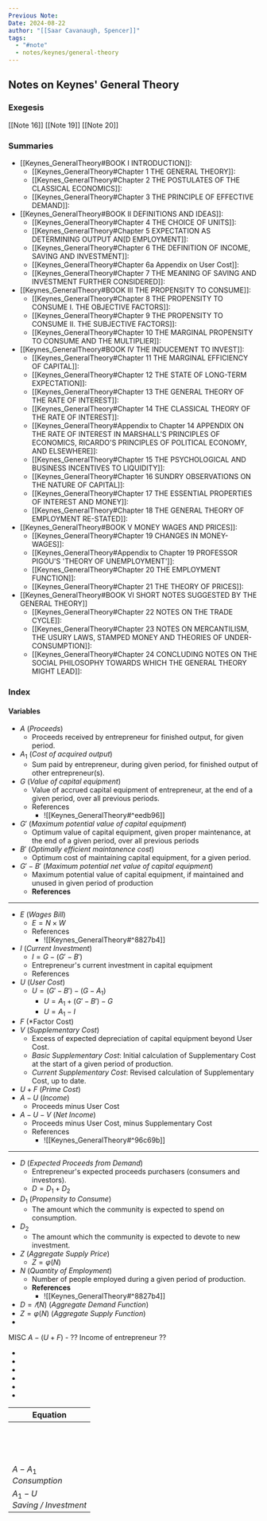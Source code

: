 ```yaml
---
Previous Note: 
Date: 2024-08-22
author: "[[Saar Cavanaugh, Spencer]]"
tags:
  - "#note"
  - notes/keynes/general-theory
---
```

## Notes on Keynes' General Theory

### Exegesis

[[Note 16]]
[[Note 19]]
[[Note 20]]

### Summaries

- [[Keynes_GeneralTheory#BOOK I INTRODUCTION]]: 
	- [[Keynes_GeneralTheory#Chapter 1 THE GENERAL THEORY]]: 
	- [[Keynes_GeneralTheory#Chapter 2 THE POSTULATES OF THE CLASSICAL ECONOMICS]]: 
	- [[Keynes_GeneralTheory#Chapter 3 THE PRINCIPLE OF EFFECTIVE DEMAND]]: 
-  [[Keynes_GeneralTheory#BOOK II DEFINITIONS AND IDEAS]]: 
	- [[Keynes_GeneralTheory#Chapter 4 THE CHOICE OF UNITS]]: 
	- [[Keynes_GeneralTheory#Chapter 5 EXPECTATION AS DETERMINING OUTPUT AN[D EMPLOYMENT]]: 
	- [[Keynes_GeneralTheory#Chapter 6 THE DEFINITION OF INCOME, SAVING AND INVESTMENT]]: 
	- [[Keynes_GeneralTheory#Chapter 6a Appendix on User Cost]]: 
	- [[Keynes_GeneralTheory#Chapter 7 THE MEANING OF SAVING AND INVESTMENT FURTHER CONSIDERED]]: 
- [[Keynes_GeneralTheory#BOOK III THE PROPENSITY TO CONSUME]]: 
	- [[Keynes_GeneralTheory#Chapter 8 THE PROPENSITY TO CONSUME I. THE OBJECTIVE FACTORS]]: 
	- [[Keynes_GeneralTheory#Chapter 9 THE PROPENSITY TO CONSUME II. THE SUBJECTIVE FACTORS]]: 
	- [[Keynes_GeneralTheory#Chapter 10 THE MARGINAL PROPENSITY TO CONSUME AND THE MULTIPLIER]]: 
- [[Keynes_GeneralTheory#BOOK IV THE INDUCEMENT TO INVEST]]: 
	- [[Keynes_GeneralTheory#Chapter 11 THE MARGINAL EFFICIENCY OF CAPITAL]]: 
	- [[Keynes_GeneralTheory#Chapter 12 THE STATE OF LONG-TERM EXPECTATION]]: 
	- [[Keynes_GeneralTheory#Chapter 13 THE GENERAL THEORY OF THE RATE OF INTEREST]]: 
	- [[Keynes_GeneralTheory#Chapter 14 THE CLASSICAL THEORY OF THE RATE OF INTEREST]]: 
	- [[Keynes_GeneralTheory#Appendix to Chapter 14 APPENDIX ON THE RATE OF INTEREST IN MARSHALL'S PRINCIPLES OF ECONOMICS, RICARDO'S PRINCIPLES OF POLITICAL ECONOMY, AND ELSEWHERE]]: 
	- [[Keynes_GeneralTheory#Chapter 15 THE PSYCHOLOGICAL AND BUSINESS INCENTIVES TO LIQUIDITY]]: 
	- [[Keynes_GeneralTheory#Chapter 16 SUNDRY OBSERVATIONS ON THE NATURE OF CAPITAL]]: 
	- [[Keynes_GeneralTheory#Chapter 17 THE ESSENTIAL PROPERTIES OF INTEREST AND MONEY]]: 
	- [[Keynes_GeneralTheory#Chapter 18 THE GENERAL THEORY OF EMPLOYMENT RE-STATED]]: 
- [[Keynes_GeneralTheory#BOOK V MONEY WAGES AND PRICES]]: 
	- [[Keynes_GeneralTheory#Chapter 19 CHANGES IN MONEY-WAGES]]: 
	- [[Keynes_GeneralTheory#Appendix to Chapter 19 PROFESSOR PIGOU'S 'THEORY OF UNEMPLOYMENT']]: 
	- [[Keynes_GeneralTheory#Chapter 20 THE EMPLOYMENT FUNCTION]]: 
	- [[Keynes_GeneralTheory#Chapter 21 THE THEORY OF PRICES]]: 
- [[Keynes_GeneralTheory#BOOK VI SHORT NOTES SUGGESTED BY THE GENERAL THEORY]]
	- [[Keynes_GeneralTheory#Chapter 22 NOTES ON THE TRADE CYCLE]]: 
	- [[Keynes_GeneralTheory#Chapter 23 NOTES ON MERCANTILISM, THE USURY LAWS, STAMPED MONEY AND THEORIES OF UNDER-CONSUMPTION]]: 
	- [[Keynes_GeneralTheory#Chapter 24 CONCLUDING NOTES ON THE SOCIAL PHILOSOPHY TOWARDS WHICH THE GENERAL THEORY MIGHT LEAD]]: 
### Index 

#### Variables

- $A$ (*Proceeds*)
	- Proceeds received by entrepreneur for finished output, for given period.
- $A_1$ (*Cost of acquired output*)
	- Sum paid by entrepreneur, during given period, for finished output of other entrepreneur(s).
- $G$ (*Value of capital equipment*)
	- Value of accrued capital equipment of entrepreneur, at the end of a given period, over all previous periods.
	-  References
		- ![[Keynes_GeneralTheory#^eedb96]]
- $G'$ (*Maximum potential value of capital equipment*)
	- Optimum value of capital equipment, given proper maintenance, at the end of a given period, over all previous periods
- $B'$ (*Optimally efficient maintanence cost*)
	- Optimum cost of maintaining capital equipment, for a given period.
- $G' - B'$ (*Maximum potential net value of capital equipment*)
	- Maximum potential value of capital equipment, if maintained and unused in given period of production
	- **References**
---
- $E$ (*Wages Bill*)
	- $E = N × W$
	-  References
		- ![[Keynes_GeneralTheory#^8827b4]]
- $I$ (*Current Investment*)
	- $I = G - (G' - B')$
	- Entrepreneur's current investment in capital equipment
	- References
- $U$ (*User Cost*)
	- $U = (G' - B') - (G - A_1)$
		- $U = A_1 + (G' - B') - G$
		- $U = A_1 - I$
- $F$ (*Factor Cost)
- $V$ (*Supplementary Cost*)
	- Excess of expected depreciation of capital equipment beyond User Cost.
	- *Basic Supplementary Cost*: Initial calculation of Supplementary Cost at the start of a given period of production.
	- *Current Supplementary Cost*: Revised calculation of Supplementary Cost, up to date.
- $U + F$ (*Prime Cost*)
- $A - U$ (*Income*)
	- Proceeds minus User Cost
- $A - U - V$ (*Net Income*)
	- Proceeds minus User Cost, minus Supplementary Cost
	- References
		- ![[Keynes_GeneralTheory#^96c69b]]
---
- $D$ (*Expected Proceeds from Demand*)
	- Entrepreneur's expected proceeds purchasers (consumers and investors).
	- $D = D_1 + D_2$
- $D_1$ (*Propensity to Consume*)
	- The amount which the community is expected to spend on consumption.
- $D_2$
	- The amount which the community is expected to devote to new investment.
- $Z$ (*Aggregate Supply Price*)
	- $Z = φ(N)$
- $N$ (*Quantity of Employment*)
	- Number of people employed during a given period of production.
	- **References**
		- ![[Keynes_GeneralTheory#^8827b4]]
- $D = 𝑓(N)$ (*Aggregate Demand Function*)
- $Z = φ(N)$ (*Aggregate Supply Function*)
- 



MISC
 $A - (U + F)$
	- ?? Income of entrepreneur ??



- 


- 

- 

- 


- 
- 
 



| Equation                           |
| ---------------------------------- |
|                                    |
|                                    |
|                                    |
|                                    |
|                                    |
|                                    |
| <br><br>                           |
| $A - A_1$<br>*Consumption*         |
| $A_1 - U$<br>*Saving / Investment* |
